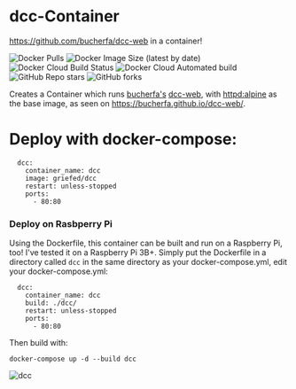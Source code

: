 # dcc-Container
https://github.com/bucherfa/dcc-web in a container!

![Docker Pulls](https://img.shields.io/docker/pulls/griefed/dcc?style=flat-square)
![Docker Image Size (latest by date)](https://img.shields.io/docker/image-size/griefed/dcc?label=Image%20size&sort=date&style=flat-square)
![Docker Cloud Build Status](https://img.shields.io/docker/cloud/build/griefed/dcc?label=Docker%20build&style=flat-square)
![Docker Cloud Automated build](https://img.shields.io/docker/cloud/automated/griefed/dcc?label=Docker%20build&style=flat-square)
![GitHub Repo stars](https://img.shields.io/github/stars/Griefed/docker-dcc?label=GitHub%20Stars&style=social)
![GitHub forks](https://img.shields.io/github/forks/Griefed/docker-dcc?label=GitHub%20Forks&style=social)

Creates a Container which runs [bucherfa's](https://github.com/bucherfa) [dcc-web](https://github.com/bucherfa/dcc-web), with [httpd:alpine](https://hub.docker.com/_/httpd) as the base image, as seen on https://bucherfa.github.io/dcc-web/. 

# Deploy with docker-compose:
```
  dcc:
    container_name: dcc
    image: griefed/dcc
    restart: unless-stopped
    ports:
      - 80:80
```
### Deploy on Rasbperry Pi
Using the Dockerfile, this container can be built and run on a Raspberry Pi, too! I've tested it on a Raspberry Pi 3B+.
Simply put the Dockerfile in a directory called `dcc` in the same directory as your docker-compose.yml, edit your docker-compose.yml:
```
  dcc:
    container_name: dcc
    build: ./dcc/
    restart: unless-stopped
    ports:
      - 80:80
```
Then build with:
```
docker-compose up -d --build dcc
```
![dcc](https://i.imgur.com/HIPMnF8.png)
